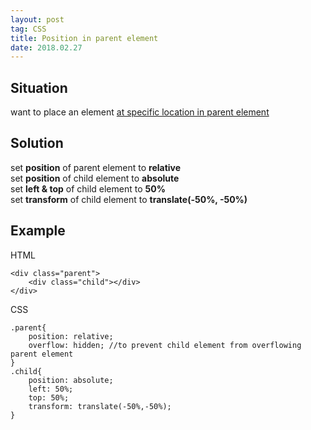 ```yaml
---
layout: post
tag: CSS
title: Position in parent element
date: 2018.02.27
---
```


## Situation   
want to place an element <u>at specific location in parent element</u>  
## Solution  
set **position** of parent element to **relative**   
set **position** of child element to **absolute**   
set **left & top** of child element to **50%**  
set **transform** of child element to **translate(-50%, -50%)**  

## Example  
HTML
```
<div class="parent">
	<div class="child"></div>
</div>
```
CSS
```
.parent{
    position: relative;
    overflow: hidden; //to prevent child element from overflowing parent element 
}
.child{
    position: absolute;
    left: 50%;
    top: 50%;
    transform: translate(-50%,-50%);
}
```